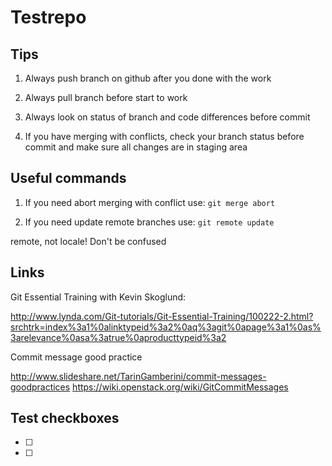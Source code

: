 # Testrepo

## Tips

1. Always push branch on github after you done with the work

2. Always pull branch before start to work

3. Always look on status of branch and code differences before commit

4. If you have merging with conflicts, check your branch status
before commit and make sure all changes are in staging area

## Useful commands

1. If you need abort merging with conflict use: ```git merge abort```

2. If you need update remote branches use: ```git remote update```

remote, not locale! Don't be confused

## Links

Git Essential Training with Kevin Skoglund:

http://www.lynda.com/Git-tutorials/Git-Essential-Training/100222-2.html?srchtrk=index%3a1%0alinktypeid%3a2%0aq%3agit%0apage%3a1%0as%3arelevance%0asa%3atrue%0aproducttypeid%3a2

Commit message good practice

http://www.slideshare.net/TarinGamberini/commit-messages-goodpractices
https://wiki.openstack.org/wiki/GitCommitMessages

## Test checkboxes

- [ ]
- [ ]
